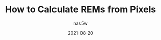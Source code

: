 ---
author: nas5w
date: 2021-08-20
tags:
  - css
target_url: https://typeofnan.dev/how-to-calculate-rems-from-pixels/
title: How to Calculate REMs from Pixels
---